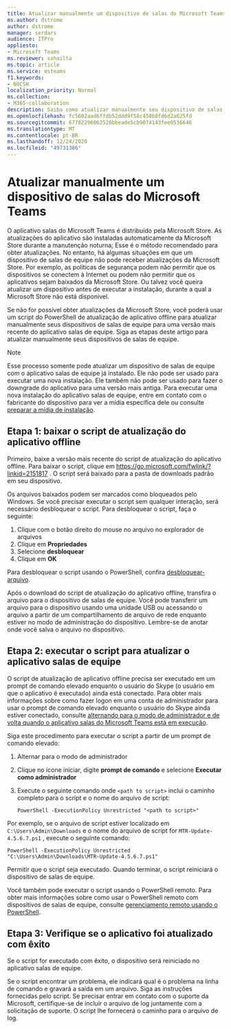 ```yaml
---
title: Atualizar manualmente um dispositivo de salas do Microsoft Teams
ms.author: dstrome
author: dstrome
manager: serdars
audience: ITPro
appliesto:
- Microsoft Teams
ms.reviewer: sohailta
ms.topic: article
ms.service: msteams
f1.keywords:
- NOCSH
localization_priority: Normal
ms.collection:
- M365-collaboration
description: Saiba como atualizar manualmente seu dispositivo de salas do Microsoft Teams para uma versão específica.
ms.openlocfilehash: fc5602aad6ffdb52ddd9f58c458b0fd6d2a625fd
ms.sourcegitcommit: 67782296062528bbeade5cb9074143fee0536646
ms.translationtype: MT
ms.contentlocale: pt-BR
ms.lasthandoff: 12/24/2020
ms.locfileid: "49731386"
---
```

# <a name="manually-update-a-microsoft-teams-rooms-device"></a>Atualizar manualmente um dispositivo de salas do Microsoft Teams

O aplicativo salas do Microsoft Teams é distribuído pela Microsoft Store. As atualizações do aplicativo são instaladas automaticamente da Microsoft Store durante a manutenção noturna; Esse é o método recomendado para obter atualizações. No entanto, há algumas situações em que um dispositivo de salas de equipe não pode receber atualizações da Microsoft Store. Por exemplo, as políticas de segurança podem não permitir que os dispositivos se conectem à Internet ou podem não permitir que os aplicativos sejam baixados da Microsoft Store. Ou talvez você queira atualizar um dispositivo antes de executar a instalação, durante a qual a Microsoft Store não está disponível.

Se não for possível obter atualizações da Microsoft Store, você poderá usar um script do PowerShell de atualização de aplicativo offline para atualizar manualmente seus dispositivos de salas de equipe para uma versão mais recente do aplicativo salas de equipe. Siga as etapas deste artigo para atualizar manualmente seus dispositivos de salas de equipe.

> [!NOTE]
> Esse processo somente pode atualizar um dispositivo de salas de equipe com o aplicativo salas de equipe já instalado. Ele não pode ser usado para executar uma nova instalação. Ele também não pode ser usado para fazer o downgrade do aplicativo para uma versão mais antiga. Para executar uma nova instalação do aplicativo salas de equipe, entre em contato com o fabricante do dispositivo para ver a mídia específica dele ou consulte [preparar a mídia de instalação](console.md#prepare-the-installation-media).

## <a name="step-1-download-the-offline-app-update-script"></a>Etapa 1: baixar o script de atualização do aplicativo offline

Primeiro, baixe a versão mais recente do script de atualização do aplicativo offline. Para baixar o script, clique em <https://go.microsoft.com/fwlink/?linkid=2151817> . O script será baixado para a pasta de downloads padrão em seu dispositivo.

Os arquivos baixados podem ser marcados como bloqueados pelo Windows. Se você precisar executar o script sem qualquer interação, será necessário desbloquear o script. Para desbloquear o script, faça o seguinte:

1. Clique com o botão direito do mouse no arquivo no explorador de arquivos
2. Clique em **Propriedades**
3. Selecione **desbloquear**
4. Clique em **OK**

Para desbloquear o script usando o PowerShell, confira [desbloquear-arquivo](https://docs.microsoft.com/powershell/module/microsoft.powershell.utility/unblock-file?view=powershell-7.1).

Após o download do script de atualização do aplicativo offline, transfira o arquivo para o dispositivo de salas de equipe. Você pode transferir um arquivo para o dispositivo usando uma unidade USB ou acessando o arquivo a partir de um compartilhamento de arquivo de rede enquanto estiver no modo de administração do dispositivo. Lembre-se de anotar onde você salva o arquivo no dispositivo.

## <a name="step-2-run-the-script-to-update-the-teams-rooms-app"></a>Etapa 2: executar o script para atualizar o aplicativo salas de equipe

O script de atualização de aplicativo offline precisa ser executado em um prompt de comando elevado enquanto o usuário do Skype (o usuário em que o aplicativo é executado) ainda está conectado. Para obter mais informações sobre como fazer logon em uma conta de administrador para usar o prompt de comando elevado enquanto o usuário do Skype ainda estiver conectado, consulte [alternando para o modo de administrador e de volta quando o aplicativo salas do Microsoft Teams está em execução](rooms-operations.md#switching-to-admin-mode-and-back-when-the-microsoft-teams-rooms-app-is-running).

Siga este procedimento para executar o script a partir de um prompt de comando elevado:

1. Alternar para o modo de administrador
2. Clique no ícone iniciar, digite **prompt de comando** e selecione **Executar como administrador**
3. Execute o seguinte comando onde `<path to script>` inclui o caminho completo para o script e o nome do arquivo de script:

    ```console
    PowerShell -ExecutionPolicy Unrestricted "<path to script>"
    ```

Por exemplo, se o arquivo de script estiver localizado em `C:\Users\Admin\Downloads` e o nome do arquivo de script for `MTR-Update-4.5.6.7.ps1` , execute o seguinte comando:

```console
PowerShell -ExecutionPolicy Unrestricted "C:\Users\Admin\Downloads\MTR-Update-4.5.6.7.ps1"
```

Permitir que o script seja executado. Quando terminar, o script reiniciará o dispositivo de salas de equipe.

Você também pode executar o script usando o PowerShell remoto. Para obter mais informações sobre como usar o PowerShell remoto com dispositivos de salas de equipe, consulte [gerenciamento remoto usando o PowerShell](rooms-operations.md#remote-management-using-powershell).

## <a name="step-3-verify-the-app-has-been-updated-successfully"></a>Etapa 3: Verifique se o aplicativo foi atualizado com êxito

Se o script for executado com êxito, o dispositivo será reiniciado no aplicativo salas de equipe.

Se o script encontrar um problema, ele indicará qual é o problema na linha de comando e gravará a saída em um arquivo. Siga as instruções fornecidas pelo script. Se precisar entrar em contato com o suporte da Microsoft, certifique-se de incluir o arquivo de log juntamente com a solicitação de suporte. O script lhe fornecerá o caminho para o arquivo de log.
